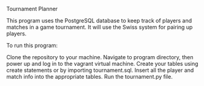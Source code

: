 Tournament Planner

This program uses the PostgreSQL database to keep track of players and matches
in a game tournament. It will use the Swiss system for pairing up players.


To run this program:

Clone the repository to your machine.
Navigate to program directory, then power up and log in to the vagrant
virtual machine.
Create your tables using create statements or by importing tournament.sql.
Insert all the player and match info into the appropriate tables.
Run the tournament.py file.
